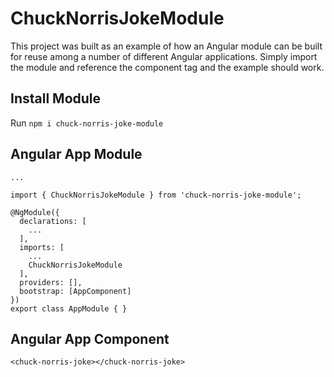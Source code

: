 # ChuckNorrisJokeModule

This project was built as an example of how an Angular module can be built for reuse among a number of different Angular applications. Simply import the module and reference the component tag and the example should work.

## Install Module
Run `npm i chuck-norris-joke-module`

## Angular App Module
```
...

import { ChuckNorrisJokeModule } from 'chuck-norris-joke-module';

@NgModule({
  declarations: [
    ...
  ],
  imports: [
    ...
    ChuckNorrisJokeModule
  ],
  providers: [],
  bootstrap: [AppComponent]
})
export class AppModule { }

```

## Angular App Component
```
<chuck-norris-joke></chuck-norris-joke>
```